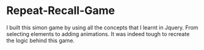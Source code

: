 # Repeat-Recall-Game
I built this simon game by using all the concepts that I learnt in Jquery. From selecting elements to adding animations. It was indeed tough to recreate the logic behind this game.
